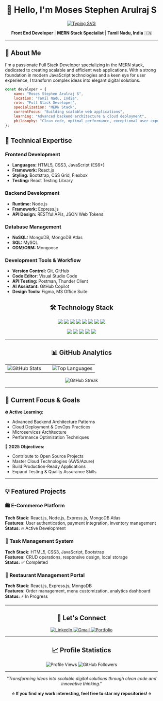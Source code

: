 <div align="center">

# 👋 Hello, I'm Moses Stephen Arulraj S

[![Typing SVG](https://readme-typing-svg.herokuapp.com?font=Fira+Code&size=24&duration=3000&pause=1000&color=2196F3&center=true&vCenter=true&width=600&lines=Full+Stack+Developer;MERN+Stack+Specialist;From+Tamil+Nadu%2C+India;Building+Scalable+Applications)](https://git.io/typing-svg)

**Front End Developer** | **MERN Stack Specialist** | **Tamil Nadu, India** 🇮🇳

</div>

---

## 🚀 About Me

I'm a passionate Full Stack Developer specializing in the MERN stack, dedicated to creating scalable and efficient web applications. With a strong foundation in modern JavaScript technologies and a keen eye for user experience, I transform complex ideas into elegant digital solutions.

```javascript
const developer = {
    name: "Moses Stephen Arulraj S",
    location: "Tamil Nadu, India",
    role: "Full Stack Developer",
    specialization: "MERN Stack",
    currentFocus: "Building scalable web applications",
    learning: "Advanced backend architecture & cloud deployment",
    philosophy: "Clean code, optimal performance, exceptional user experience"
};
```

## 💼 Technical Expertise

### **Frontend Development**
- **Languages:** HTML5, CSS3, JavaScript (ES6+)
- **Framework:** React.js
- **Styling:** Bootstrap, CSS Grid, Flexbox
- **Testing:** React Testing Library

### **Backend Development**
- **Runtime:** Node.js
- **Framework:** Express.js
- **API Design:** RESTful APIs, JSON Web Tokens

### **Database Management**
- **NoSQL:** MongoDB, MongoDB Atlas
- **SQL:** MySQL
- **ODM/ORM:** Mongoose

### **Development Tools & Workflow**
- **Version Control:** Git, GitHub
- **Code Editor:** Visual Studio Code
- **API Testing:** Postman, Thunder Client
- **AI Assistant:** GitHub Copilot
- **Design Tools:** Figma, MS Office Suite

<div align="center">

## 🛠️ Technology Stack

<p>
<img src="https://img.shields.io/badge/HTML5-E34F26?style=for-the-badge&logo=html5&logoColor=white" />
<img src="https://img.shields.io/badge/CSS3-1572B6?style=for-the-badge&logo=css3&logoColor=white" />
<img src="https://img.shields.io/badge/JavaScript-F7DF1E?style=for-the-badge&logo=javascript&logoColor=black" />
<img src="https://img.shields.io/badge/React-61DAFB?style=for-the-badge&logo=react&logoColor=black" />
<img src="https://img.shields.io/badge/Node.js-339933?style=for-the-badge&logo=nodedotjs&logoColor=white" />
<img src="https://img.shields.io/badge/Express.js-000000?style=for-the-badge&logo=express&logoColor=white" />
<img src="https://img.shields.io/badge/MongoDB-47A248?style=for-the-badge&logo=mongodb&logoColor=white" />
<img src="https://img.shields.io/badge/MySQL-4479A1?style=for-the-badge&logo=mysql&logoColor=white" />
</p>

<p>
<img src="https://img.shields.io/badge/Bootstrap-7952B3?style=for-the-badge&logo=bootstrap&logoColor=white" />
<img src="https://img.shields.io/badge/Git-F05032?style=for-the-badge&logo=git&logoColor=white" />
<img src="https://img.shields.io/badge/VS_Code-007ACC?style=for-the-badge&logo=visual-studio-code&logoColor=white" />
<img src="https://img.shields.io/badge/Postman-FF6C37?style=for-the-badge&logo=postman&logoColor=white" />
<img src="https://img.shields.io/badge/Figma-F24E1E?style=for-the-badge&logo=figma&logoColor=white" />
</p>

</div>

---

<div align="center">

## 📊 GitHub Analytics

<table>
<tr>
<td width="50%">
<img src="https://github-readme-stats.vercel.app/api?username=moses-stephen&show_icons=true&theme=tokyonight&hide_border=true&include_all_commits=true&count_private=true" alt="GitHub Stats" />
</td>
<td width="50%">
<img src="https://github-readme-stats.vercel.app/api/top-langs/?username=moses-stephen&layout=compact&theme=tokyonight&hide_border=true&langs_count=8" alt="Top Languages" />
</td>
</tr>
</table>

<img src="https://github-readme-streak-stats.herokuapp.com/?user=moses-stephen&theme=tokyonight&hide_border=true" alt="GitHub Streak" />

</div>

---

## 🎯 Current Focus & Goals

**🔥 Active Learning:**
- Advanced Backend Architecture Patterns
- Cloud Deployment & DevOps Practices
- Microservices Architecture
- Performance Optimization Techniques

**🚀 2025 Objectives:**
- Contribute to Open Source Projects
- Master Cloud Technologies (AWS/Azure)
- Build Production-Ready Applications
- Expand Testing & Quality Assurance Skills

---

## 💡 Featured Projects

### 🛍️ **E-Commerce Platform**
**Tech Stack:** React.js, Node.js, Express.js, MongoDB Atlas  
**Features:** User authentication, payment integration, inventory management  
**Status:** 🔥 Active Development

### 📝 **Task Management System**
**Tech Stack:** HTML5, CSS3, JavaScript, Bootstrap  
**Features:** CRUD operations, responsive design, local storage  
**Status:** ✅ Completed

### 🍕 **Restaurant Management Portal**
**Tech Stack:** React.js, Express.js, MongoDB  
**Features:** Order management, menu customization, analytics dashboard  
**Status:** ⚡ In Progress

---

<div align="center">

## 🤝 Let's Connect

<p>
<a href="https://www.linkedin.com/in/moses-stephen-arulraj-s-3480372b1" target="_blank">
<img src="https://img.shields.io/badge/LinkedIn-0077B5?style=for-the-badge&logo=linkedin&logoColor=white" alt="LinkedIn" />
</a>
<a href="mailto:moses.s2203@gmail.com">
<img src="https://img.shields.io/badge/Gmail-D14836?style=for-the-badge&logo=gmail&logoColor=white" alt="Gmail" />
</a>
<a href="https://moses-stephen-portfolio.vercel.app/" target="_blank">
<img src="https://img.shields.io/badge/Portfolio-000000?style=for-the-badge&logo=vercel&logoColor=white" alt="Portfolio" />
</a>
</p>

</div>

---

<div align="center">

## 📈 Profile Statistics

<img src="https://komarev.com/ghpvc/?username=moses-stephen&label=Profile%20Views&color=0e75b6&style=flat" alt="Profile Views" />
<img src="https://img.shields.io/github/followers/moses-stephen?label=Followers&style=flat&color=0e75b6" alt="GitHub Followers" />

</div>

---

<div align="center">

*"Transforming ideas into scalable digital solutions through clean code and innovative thinking."*

**⭐ If you find my work interesting, feel free to star my repositories! ⭐**

</div>
